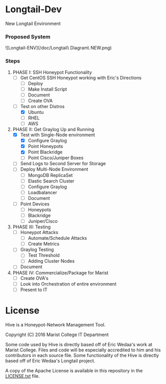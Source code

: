 # Longtail-Dev
New Longtail Environment

### Proposed System
![Longtail-ENV](/doc/Longtail\ Diagram\ NEW.png)

### Steps
1. PHASE I: SSH Honeypot Functionality
	- [ ] Get CentOS SSH Honeypot working with Eric's Directions
		- [ ] Deploy
		- [ ] Make Install Script
		- [ ] Document
		- [ ] Create OVA
	- [ ] Test on other Distros
		- [X] Ubuntu
		- [ ] RHEL
		- [ ] AWS
2. PHASE II: Get Graylog Up and Running
	- [X] Test with Single-Node environment
		- [X] Configure Graylog
		- [X] Point Honeypots
		- [X] Point Blackridge
		- [ ] Point Cisco/Juniper Boxes
	- [ ] Send Logs to Second Server for Storage
	- [ ] Deploy Multi-Node Environment
		- [ ] MongoDB ReplicaSet
		- [ ] Elastic Search Cluster
		- [ ] Configure Graylog
		- [ ] Loadbalancer
		- [ ] Document
	- [ ] Point Devices
		- [ ] Honeypots
		- [ ] Blackridge 
		- [ ] Juniper/Cisco
4. PHASE III: Testing
	- [ ] Honeypot Attacks
		- [ ] Automate/Schedule Attacks
		- [ ] Create Metrics
	- [ ] Graylog Testing
		- [ ] Test Threshold
		- [ ] Adding Cluster Nodes
	- [ ] Document
3. PHASE IV: Commercialize/Package for Marist
	- [ ] Create OVA's
	- [ ] Look into Orchestration of entire environment
	- [ ] Present to IT 
	
# License
Hive is a Honeypot-Network Management Tool.

Copyright (C) 2016 Marist College IT Department

Some code used by Hive is directly based off of Eric Wedaa's work at Marist College.
Files and code will be especially accredited to him and his contributors in each 
source file. Some functionality of the Hive is directly based off of Eric Wedaa's
Longtail project. 

A copy of the Apache License is available in this repository in the [LICENSE.txt](LICENSE.txt) file.



